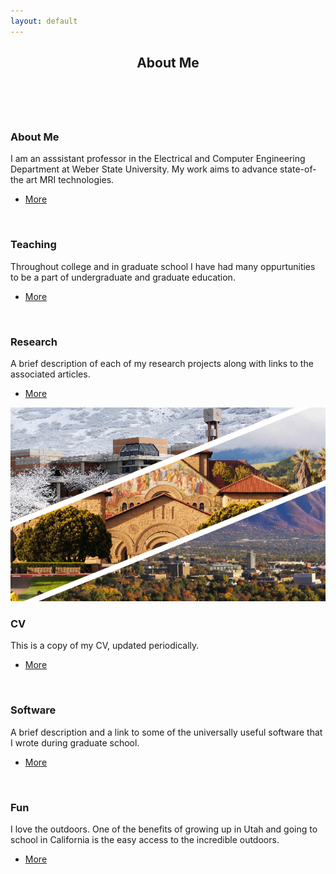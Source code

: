 ```yaml
---
layout: default
---
```


<!-- <\!-- Section -\-> -->
<!-- <section> -->
<!-- 	<header class="major"> -->
<!-- 		<h2>Erat lacinia</h2> -->
<!-- 	</header> -->
<!-- 	<div class="features"> -->
<!-- 		<article> -->
<!-- 			<span class="icon fa-diamond"></span> -->
<!-- 			<div class="content"> -->
<!-- 				<h3>Portitor ullamcorper</h3> -->
<!-- 				<p>Aenean ornare velit lacus, ac varius enim lorem ullamcorper dolore. Proin aliquam facilisis ante interdum. Sed nulla amet lorem feugiat tempus aliquam.</p> -->
<!-- 			</div> -->
<!-- 		</article> -->
<!-- 		<article> -->
<!-- 			<span class="icon fa-paper-plane"></span> -->
<!-- 			<div class="content"> -->
<!-- 				<h3>Sapien veroeros</h3> -->
<!-- 				<p>Aenean ornare velit lacus, ac varius enim lorem ullamcorper dolore. Proin aliquam facilisis ante interdum. Sed nulla amet lorem feugiat tempus aliquam.</p> -->
<!-- 			</div> -->
<!-- 		</article> -->
<!-- 		<article> -->
<!-- 			<span class="icon fa-rocket"></span> -->
<!-- 			<div class="content"> -->
<!-- 				<h3>Quam lorem ipsum</h3> -->
<!-- 				<p>Aenean ornare velit lacus, ac varius enim lorem ullamcorper dolore. Proin aliquam facilisis ante interdum. Sed nulla amet lorem feugiat tempus aliquam.</p> -->
<!-- 			</div> -->
<!-- 		</article> -->
<!-- 		<article> -->
<!-- 			<span class="icon fa-signal"></span> -->
<!-- 			<div class="content"> -->
<!-- 				<h3>Sed magna finibus</h3> -->
<!-- 				<p>Aenean ornare velit lacus, ac varius enim lorem ullamcorper dolore. Proin aliquam facilisis ante interdum. Sed nulla amet lorem feugiat tempus aliquam.</p> -->
<!-- 			</div> -->
<!-- 		</article> -->
<!-- 	</div> -->
<!-- </section> -->



<!-- Section -->
<section>
  
  <header class="major">
    <h2><a id="target_about">About Me</a></h2>
  </header>
  <div class="posts">
    <article>
      <a href="{{ 'about_me.html' | absolute_url }}" class="image"><img src="assets/images/death_hollow_1.png" alt="" /></a>
      <h3>About Me</h3>
      <p>I am an asssistant professor in the Electrical and Computer Engineering Department at Weber State University.  My work aims to advance state-of-the art MRI technologies.</p>
      <ul class="actions">
	<li><a href="{{ 'about_me.html' | absolute_url }}" class="button">More</a></li>
      </ul>
    </article>
        <article>
      <a href="{{ 'teaching.html' | absolute_url }}" class="image"><img src="assets/images/ee102a_header_crop.png" alt="" /></a>
      <h3>Teaching</h3>
      <p>Throughout college and in graduate school I have had many oppurtunities to be a part of undergraduate and graduate education.</p>
      <ul class="actions">
	<li><a href="{{ 'teaching.html' | absolute_url }}" class="button">More</a></li>
      </ul>
    </article>
    <article>
      <a href="{{ 'research.html' | absolute_url}}" class="image"><img src="assets/images/research.png" alt="" /></a>
      <h3>Research</h3>
      <p>A brief description of each of my research projects along with links to the associated articles.</p>
      <ul class="actions">
	<li><a href="{{ 'research.html' | absolute_url}}" class="button">More</a></li>
      </ul>
    </article>
        <article>
      <a href="{{ 'cv.html' | absolute_url }}" class="image"><img src="assets/images/campuses.png" alt="" /></a>
      <h3>CV</h3>
      <p>This is a copy of my CV, updated periodically.  </p>
      <ul class="actions">
	<li><a href="{{ 'cv.html' | absolute_url }}" class="button">More</a></li>
      </ul>
    </article>
    <article>
      <a href="{{ 'software.html' | absolute_url }}" class="image"><img src="assets/images/code_crop.png" alt="" /></a>
      <h3>Software</h3>
      <p>A brief description and a link to some of the universally useful software that I wrote during graduate school.  </p>
      <ul class="actions">
	<li><a href="{{ 'software.html' | absolute_url }}" class="button">More</a></li>
      </ul>
    </article>
    <article>
      <a href="{{ 'fun.html' | absolute_url }}" class="image"><img src="assets/images/merced_rr.png" alt="" /></a>
      <h3>Fun</h3>
      <p>I love the outdoors.  One of the benefits of growing up in Utah and going to school in California is the easy access to the incredible outdoors.</p>
      <ul class="actions">
	<li><a href="{{ 'fun.html' | absolute_url }}" class="button">More</a></li>
      </ul>
    </article>
  </div>
</section>
